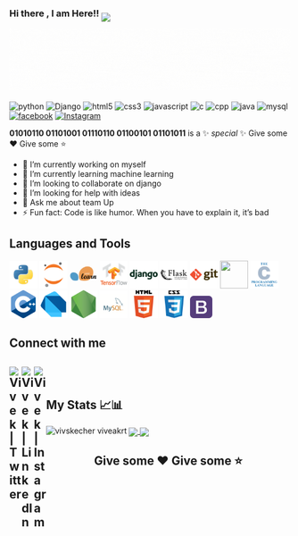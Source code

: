 ### Hi there , I am Here!! <img src="https://media.giphy.com/media/LOnt6uqjD9OexmQJRB/giphy.gif" width="30px" style="margin-bottom:-9px;">
[![Vivskecher profile](src/profile.gif)](https://www.vivek.codes/)
<br/><br/>
![python](https://img.shields.io/badge/python%20-%2314354C.svg?&style=flat&logo=python&logoColor=white)
![Django](https://img.shields.io/badge/django%20-%23092E20.svg?&style=flat&logo=django&logoColor=white)
![html5](https://img.shields.io/badge/html5%20-%23E34F26.svg?&style=flat&logo=html5&logoColor=white)
![css3](https://img.shields.io/badge/css3%20-%239995B6.svg?&style=flat&logo=css3&logoColor=white)
![javascript](https://img.shields.io/badge/javascript%20-%23323330.svg?&style=flat&logo=javascript&logoColor=%23F7DF1E)
![c](https://img.shields.io/badge/c%20-%2300599C.svg?&style=flat&logo=c&logoColor=white)
![cpp](https://img.shields.io/badge/c++%20-%2396499C.svg?&style=flat&logo=c%2B%2B&logoColor=white)
![java](https://img.shields.io/badge/java-%23ED8B00.svg?&style=flat&logo=java&logoColor=white)
![mysql](https://img.shields.io/badge/mysql-%2307799C.svg?&style=flat&logo=mysql&logoColor=white)
[![facebook](https://img.shields.io/badge/facebook-%231877F2.svg?&style=flat&logo=facebook&logoColor=white)](https://www.facebook.com/vivskecher)
[![Instagram](https://img.shields.io/badge/instagram-%23E4405F.svg?&style=flat&logo=instagram&logoColor=white)](https://www.instagram.com/viveakrt/)

**01010110 01101001 01110110 01100101 01101011** is a ✨ _special_ ✨ Give some ❤ Give some ⭐

- 🔭 I’m currently working on myself
- 🌱 I’m currently learning machine learning
- 👯 I’m looking to collaborate on django
- 🤔 I’m looking for help with ideas
- 💬 Ask me about team Up
- ⚡ Fun fact: Code is like humor. When you have to explain it, it’s bad


## Languages and Tools
<img src="https://raw.githubusercontent.com/github/explore/80688e429a7d4ef2fca1e82350fe8e3517d3494d/topics/python/python.png"
    width="50" height="50" /> <img
    src="https://raw.githubusercontent.com/github/explore/80688e429a7d4ef2fca1e82350fe8e3517d3494d/topics/jupyter-notebook/jupyter-notebook.png"
    width="50" height="50" /> <img
    src="https://raw.githubusercontent.com/github/explore/80688e429a7d4ef2fca1e82350fe8e3517d3494d/topics/scikit-learn/scikit-learn.png"
    width="50" height="50" /> <img
    src="https://raw.githubusercontent.com/github/explore/80688e429a7d4ef2fca1e82350fe8e3517d3494d/topics/tensorflow/tensorflow.png"
    width="50" height="50" /> <img
    src="https://raw.githubusercontent.com/github/explore/80688e429a7d4ef2fca1e82350fe8e3517d3494d/topics/django/django.png"
    width="50" height="50" /> <img
    src="https://raw.githubusercontent.com/github/explore/80688e429a7d4ef2fca1e82350fe8e3517d3494d/topics/flask/flask.png"
    width="50" height="50" /> <img
    src="https://raw.githubusercontent.com/github/explore/80688e429a7d4ef2fca1e82350fe8e3517d3494d/topics/git/git.png"
    width="50" height="50" /> <img src="https://github.githubassets.com/images/modules/logos_page/GitHub-Mark.png"
    width="50" height="50" /> <img
    src="https://raw.githubusercontent.com/github/explore/80688e429a7d4ef2fca1e82350fe8e3517d3494d/topics/c/c.png"
    width="50" height="50" /> <img
    src="https://raw.githubusercontent.com/github/explore/80688e429a7d4ef2fca1e82350fe8e3517d3494d/topics/cpp/cpp.png"
    width="50" height="50" /> <img
    src="https://raw.githubusercontent.com/github/explore/80688e429a7d4ef2fca1e82350fe8e3517d3494d/topics/dart/dart.png"
    width="50" height="50" /> <img
    src="https://raw.githubusercontent.com/github/explore/80688e429a7d4ef2fca1e82350fe8e3517d3494d/topics/nodejs/nodejs.png"
    width="50" height="50" /> <img
    src="https://raw.githubusercontent.com/github/explore/80688e429a7d4ef2fca1e82350fe8e3517d3494d/topics/mysql/mysql.png"
    width="50" height="50" /> <img
    src="https://raw.githubusercontent.com/github/explore/80688e429a7d4ef2fca1e82350fe8e3517d3494d/topics/html/html.png"
    width="50" height="50" /> <img
    src="https://raw.githubusercontent.com/github/explore/80688e429a7d4ef2fca1e82350fe8e3517d3494d/topics/css/css.png"
    width="50" height="50" /> <img
    src="https://raw.githubusercontent.com/github/explore/80688e429a7d4ef2fca1e82350fe8e3517d3494d/topics/bootstrap/bootstrap.png"
    width="40" height="40" />

## Connect with me
[<img align="left" alt="Vivek | Twitter" width="22px"
    src="https://cdn.jsdelivr.net/npm/simple-icons@v3/icons/twitter.svg" />](https://twitter.com/vivek12348) [<img
    align="left" alt="Vivek | LinkedIn" width="22px"
    src="https://cdn.jsdelivr.net/npm/simple-icons@v3/icons/linkedin.svg" />](https://www.linkedin.com/in/vivsketcher/)
[<img align="left" alt="Vivek | Instagram" width="22px"
    src="https://cdn.jsdelivr.net/npm/simple-icons@v3/icons/instagram.svg" />](https://www.instagram.com/viveakrt/)
<br />
---
## My Stats 📈📊
<img src="https://komarev.com/ghpvc/?username=viveakrt" alt="vivskecher viveakrt" />
<a href="https://github.com/viveakrt/github-readme-stats">
    <img align="center"
        src="https://github-readme-stats.vercel.app/api?username=viveakrt&repo=github-readme-stats&show_icons=true&theme=radical" />
</a>
<a href="https://github.com/viveakrt/convoychat">
    <img align="center"
        src="https://github-readme-stats.vercel.app/api/top-langs/?username=viveakrt&layout=compact" />
</a>
<h2 align="center">Give some ❤ Give some ⭐</h2>




<!--
**Vivskecher/Vivskecher** is a ✨ _special_ ✨ repository because its `README.md` (this file) appears on your GitHub profile.

Here are some ideas to get you started:

- 🔭 I’m currently working on ...
- 🌱 I’m currently learning ...
- 👯 I’m looking to collaborate on ...
- 🤔 I’m looking for help with ...
- 💬 Ask me about ...
- 📫 How to reach me: ...
- 😄 Pronouns: ...
- ⚡ Fun fact: ...
-->
